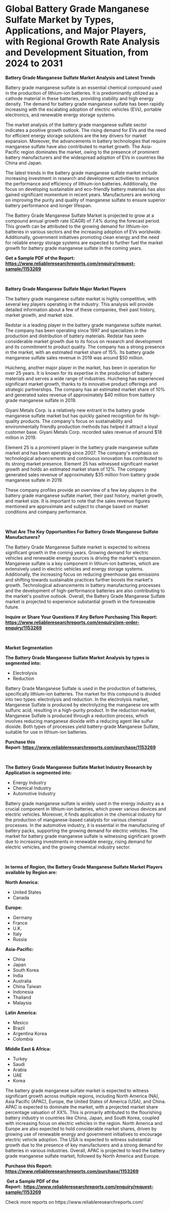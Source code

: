 <p><h1>Global Battery Grade Manganese Sulfate Market by Types, Applications, and Major Players, with Regional Growth Rate Analysis and Development Situation, from 2024 to 2031</h1></p><p><strong>Battery Grade Manganese Sulfate Market Analysis and Latest Trends</strong></p>
<p><p>Battery grade manganese sulfate is an essential chemical compound used in the production of lithium-ion batteries. It is predominantly utilized as a cathode material in these batteries, providing stability and high energy density. The demand for battery grade manganese sulfate has been rapidly increasing with the escalating adoption of electric vehicles (EVs), portable electronics, and renewable energy storage systems.</p><p>The market analysis of the battery grade manganese sulfate sector indicates a positive growth outlook. The rising demand for EVs and the need for efficient energy storage solutions are the key drivers for market expansion. Moreover, the advancements in battery technologies that require manganese sulfate have also contributed to market growth. The Asia-Pacific region dominates the market, owing to the presence of prominent battery manufacturers and the widespread adoption of EVs in countries like China and Japan.</p><p>The latest trends in the battery grade manganese sulfate market include increasing investment in research and development activities to enhance the performance and efficiency of lithium-ion batteries. Additionally, the focus on developing sustainable and eco-friendly battery materials has also gained significant momentum in recent years. Manufacturers are working on improving the purity and quality of manganese sulfate to ensure superior battery performance and longer lifespan.</p><p>The Battery Grade Manganese Sulfate Market is projected to grow at a compound annual growth rate (CAGR) of 7.4% during the forecast period. This growth can be attributed to the growing demand for lithium-ion batteries in various sectors and the increasing adoption of EVs worldwide. Additionally, government initiatives promoting clean energy and the need for reliable energy storage systems are expected to further fuel the market growth for battery grade manganese sulfate in the coming years.</p></p>
<p><strong>Get a Sample PDF of the Report:&nbsp; <a href="https://www.reliableresearchreports.com/enquiry/request-sample/1153269">https://www.reliableresearchreports.com/enquiry/request-sample/1153269</a></strong></p>
<p>&nbsp;</p>
<p><strong>Battery Grade Manganese Sulfate Major Market Players</strong></p>
<p><p>The battery grade manganese sulfate market is highly competitive, with several key players operating in the industry. This analysis will provide detailed information about a few of these companies, their past history, market growth, and market size.</p><p>Redstar is a leading player in the battery grade manganese sulfate market. The company has been operating since 1997 and specializes in the production and distribution of battery materials. Redstar has seen considerable market growth due to its focus on research and development and its commitment to product quality. The company has a strong presence in the market, with an estimated market share of 15%. Its battery grade manganese sulfate sales revenue in 2019 was around $50 million.</p><p>Huicheng, another major player in the market, has been in operation for over 25 years. It is known for its expertise in the production of battery materials and serves a wide range of industries. Huicheng has experienced significant market growth, thanks to its innovative product offerings and strategic partnerships. The company has an estimated market share of 10% and generated sales revenue of approximately $40 million from battery grade manganese sulfate in 2019.</p><p>Giyani Metals Corp. is a relatively new entrant in the battery grade manganese sulfate market but has quickly gained recognition for its high-quality products. The company's focus on sustainability and environmentally friendly production methods has helped it attract a loyal customer base. Giyani Metals Corp. recorded sales revenue of around $18 million in 2019.</p><p>Element 25 is a prominent player in the battery grade manganese sulfate market and has been operating since 2007. The company's emphasis on technological advancements and continuous innovation has contributed to its strong market presence. Element 25 has witnessed significant market growth and holds an estimated market share of 12%. The company generated sales revenue of approximately $35 million from battery grade manganese sulfate in 2019.</p><p>These company profiles provide an overview of a few key players in the battery grade manganese sulfate market, their past history, market growth, and market size. It is important to note that the sales revenue figures mentioned are approximate and subject to change based on market conditions and company performance.</p></p>
<p>&nbsp;</p>
<p><strong>What Are The Key Opportunities For Battery Grade Manganese Sulfate Manufacturers?</strong></p>
<p><p>The Battery Grade Manganese Sulfate market is expected to witness significant growth in the coming years. Growing demand for electric vehicles and renewable energy sources is driving the market's expansion. Manganese sulfate is a key component in lithium-ion batteries, which are extensively used in electric vehicles and energy storage systems. Additionally, the increasing focus on reducing greenhouse gas emissions and shifting towards sustainable practices further boosts the market's growth. Technological advancements in battery manufacturing processes and the development of high-performance batteries are also contributing to the market's positive outlook. Overall, the Battery Grade Manganese Sulfate market is projected to experience substantial growth in the foreseeable future.</p></p>
<p><strong>Inquire or Share Your Questions If Any Before Purchasing This Report: <a href="https://www.reliableresearchreports.com/enquiry/pre-order-enquiry/1153269">https://www.reliableresearchreports.com/enquiry/pre-order-enquiry/1153269</a></strong></p>
<p>&nbsp;</p>
<p><strong>Market Segmentation</strong></p>
<p><strong>The Battery Grade Manganese Sulfate Market Analysis by types is segmented into:</strong></p>
<p><ul><li>Electrolysis</li><li>Reduction</li></ul></p>
<p><p>Battery Grade Manganese Sulfate is used in the production of batteries, specifically lithium-ion batteries. The market for this compound is divided into two types: electrolysis and reduction. In the electrolysis market, Manganese Sulfate is produced by electrolyzing the manganese ore with sulfuric acid, resulting in a high-purity product. In the reduction market, Manganese Sulfate is produced through a reduction process, which involves reducing manganese dioxide with a reducing agent like sulfur dioxide. Both types of processes yield battery-grade Manganese Sulfate, suitable for use in lithium-ion batteries.</p></p>
<p><strong>Purchase this Report:&nbsp;<a href="https://www.reliableresearchreports.com/purchase/1153269">https://www.reliableresearchreports.com/purchase/1153269</a></strong></p>
<p>&nbsp;</p>
<p><strong>The Battery Grade Manganese Sulfate Market Industry Research by Application is segmented into:</strong></p>
<p><ul><li>Energy Industry</li><li>Chemical Industry</li><li>Automotive Industry</li></ul></p>
<p><p>Battery grade manganese sulfate is widely used in the energy industry as a crucial component in lithium-ion batteries, which power various devices and electric vehicles. Moreover, it finds application in the chemical industry for the production of manganese-based catalysts for various chemical processes. In the automotive industry, it is essential in the manufacturing of battery packs, supporting the growing demand for electric vehicles. The market for battery grade manganese sulfate is witnessing significant growth due to increasing investments in renewable energy, rising demand for electric vehicles, and the growing chemical industry sector.</p></p>
<p>&nbsp;</p>
<p><strong>In terms of Region, the Battery Grade Manganese Sulfate Market Players available by Region are:</strong></p>
<p>
    <p> <strong> North America: </strong>
        <ul>
            <li>United States</li>
            <li>Canada</li>
        </ul>
        </p> 
    <p> <strong> Europe: </strong>
        <ul>
            <li>Germany</li>
            <li>France</li>
            <li>U.K.</li>
            <li>Italy</li>
            <li>Russia</li>
        </ul>
        </p> 
    <p> <strong> Asia-Pacific: </strong>
        <ul>
            <li>China</li>
            <li>Japan</li>
            <li>South Korea</li>
            <li>India</li>
            <li>Australia</li>
            <li>China Taiwan</li>
            <li>Indonesia</li>
            <li>Thailand</li>
            <li>Malaysia</li>
        </ul>
        </p> 
    <p> <strong> Latin America: </strong>
        <ul>
            <li>Mexico</li>
            <li>Brazil</li>
            <li>Argentina Korea</li>
            <li>Colombia</li>
        </ul>
        </p> 
    <p> <strong> Middle East & Africa: </strong>
        <ul>
            <li>Turkey</li>
            <li>Saudi</li>
            <li>Arabia</li>
            <li>UAE</li>
            <li>Korea</li>
        </ul>
    </p>
    </p>
<p><p>The battery grade manganese sulfate market is expected to witness significant growth across multiple regions, including North America (NA), Asia Pacific (APAC), Europe, the United States of America (USA), and China. APAC is expected to dominate the market, with a projected market share percentage valuation of XX%. This is primarily attributed to the flourishing battery industry in countries like China, Japan, and South Korea, coupled with increasing focus on electric vehicles in the region. North America and Europe are also expected to hold considerable market shares, driven by growing use of renewable energy and government initiatives to encourage electric vehicle adoption. The USA is expected to witness substantial growth due to the presence of key manufacturers and a strong demand for batteries in various industries. Overall, APAC is projected to lead the battery grade manganese sulfate market, followed by North America and Europe.</p></p>
<p><strong>Purchase this Report: <a href="https://www.reliableresearchreports.com/purchase/1153269">https://www.reliableresearchreports.com/purchase/1153269</a></strong></p>
<p>&nbsp;<strong>Get a Sample PDF of the Report:&nbsp;&nbsp;<a href="https://www.reliableresearchreports.com/enquiry/request-sample/1153269">https://www.reliableresearchreports.com/enquiry/request-sample/1153269</a></strong></p>
<p><strong></strong></p>
<p>Check more reports on https://www.reliableresearchreports.com/</p>